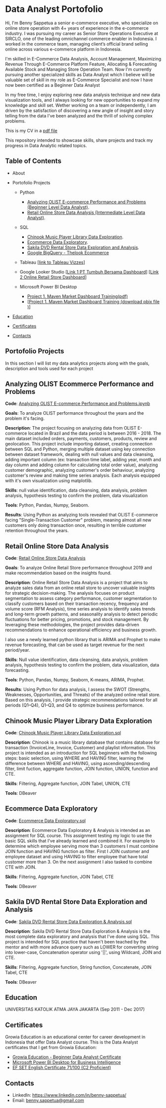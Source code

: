 # Data Analyst Portofolio
Hi, I'm Benny Sappetua a senior e-commerce executive, who specialize on online store operation with 4+ years of experience in the e-commerce industry. I was pursuing my career as Senior Store Operations Executive at SIRCLO, one of the leading omnichannel commerce enabler in Indonesia. I worked in the commerce team, managing client’s official brand selling online across various e-commerce platform in Indonesia.

I'm skilled in E-Commerce Data Analysis, Account Management, Maximizing Revenue Through E-Commerce Platform Feature, Allocating & Forecasting Available Stock and Managing Store Operation Team. Now I'm currently pursuing another specialized skills as Data Analyst which I believe will be valuable set of skill in my role as E-Commerce Specialist and now I have now been certified as a Beginner Data Analyst 

In my free time, I enjoy exploring new data analysis technique and new data visualization tools, and I always looking for new opportunities to expand my knowledge and skill set. Wether working on a team or independently, I am driven by the satisfaction of discovering a new angle of insight and story telling from the data I've been analyzed and the thrill of solving complex problems.

This is my CV in a [pdf file](https://drive.google.com/file/d/1hT8aEkNN-6k_d9G_M3MGeyxw0LLOPBoG/view?usp=sharing)

This repository intended to showcase skills, share projects and track my progress in Data Analytic related topics.

## Table of Contents

- About

- Portofolio Projects
  - Python
    - [Analyzing OLIST E-commerce Performance and Problems (Beginner Level Data Analyst)](#Analyzing-OLIST-Ecommerce-Performance-and-Problems).
    - [Retail Online Store Data Analysis (Intermediate Level Data Analyst)](#Retail-Online-Store-Data-Analysis).

  - SQL
    - [Chinook Music Player Library Data Exploration](#Chinook-Music-Player-Library-Data-Exploration).
    - [Ecommerce Data Exploratory](#Ecommerce-Data-Exploratory).
    - [Sakila DVD Rental Store Data Exploration and Analysis](#Sakila-DVD-Rental-Store-Data-Exploration-and-Analysis).
    - [Google BigQuery - Thelook Ecommerce](https://console.cloud.google.com/bigquery?sq=440166613534:ed4d78a9441840e190283bcbdbf0cec5)
  
  - Tableau [[link to Tableau Vizzes](https://public.tableau.com/app/profile/benny.sappetua/vizzes)]
 
  - Google Looker Studio
    [[Link 1 PT Tumbuh Bersama Dashboard](https://lookerstudio.google.com/reporting/0472e6cc-860c-4648-9042-28ceeb4e36a7/page/xzDXE)]
    [[Link 2 Online Retail Store Dashboard](https://lookerstudio.google.com/u/0/reporting/586f3766-0165-4fbf-91e5-1d037651434f/page/juIsE)]

  - Microsoft Power BI Desktop
    - [Project 1. Maven Market Dashboard Training(pdf)](https://github.com/bennysappetua/Data-Analyst-Portfolio/blob/main/Maven%20Market%20Dashboard%20Training.pdf)
    - [[Project 1. Maven Market Dashboard Training (download pbix file )](https://github.com/bennysappetua/Data-Analyst-Portfolio/blob/main/Maven%20Market%20Dashboard%20Training.pbix)]

 - [Education](#Education)

 - [Certificates](#Certificates)

 - [Contacts](#Contacts)


## Portofolio Projects
In this section I will list my data analytics projects along with the goals, description and tools used for each project 

## Analyzing OLIST Ecommerce Performance and Problems
__Code__: [Analyzing OLIST E-commerce Performance and Problems.ipynb](https://github.com/bennysappetua/Data-Analyst-Portofolio/blob/c89762ffdc57cfab3b1ad8b791e73022a4d9a30b/OLIST%20E-commerce%20Data%20Analysis.ipynb)

__Goals__: To analyze OLIST performance throughout the years and the problem it's facing.

__Description__: The project focusing on analyzing data from OLIST E-commerce located in Brazil and the data period is between 2016 - 2018. The main dataset included orders, payments, customers, products, review and geolocation. This project include importing dataset, creating connection between SQL and Python, merging multiple dataset using key connection between dataset framework, dealing with null values and data cleansing, adding important column (ex: transaction time label, adding year, month and day column and adding column for calculating total order value), analyzing customer demographic, analyzing customer's order behaviour, analyzing customer's review and making time series analysis. Each analysis equipped with it's own visualization using matplotlib.

__Skills__: null value identification, data cleansing, data analysis, problem analysis, hypothesis testing to confirm the problem, data visualization

__Tools__: Python, Pandas, Numpy, Seaborn.

__Results__: Using Python as analyzing tools revealed that OLIST E-commerce facing "Single-Transaction Customer" problem, meaning almost all new customers only doing transaction once, resulting in terrible customer retention throughout the years.


## Retail Online Store Data Analysis
__Code__: [Retail Online Store Data Analysis](https://github.com/bennysappetua/Data-Analyst-Portfolio/blob/main/Retail%20Store%20Data%20Analysis.ipynb)

__Goals__: To analyze Online Retail Store performance throughout 2019 and make recommendation based on the insights found.

__Description__: Online Retail Store Data Analysis is a project that aims to analyze sales data from an online retail store to uncover valuable insights for strategic decision-making. The analysis focuses on product segmentation to assess category performance, customer segmentation to classify customers based on their transaction recency, frequency and volume score (RFM Analysis), time series analysis to identify sales trends and long-term growth patterns, and seasonality analysis to detect periodic fluctuations for better pricing, promotions, and stock management. By leveraging these methodologies, the project provides data-driven recommendations to enhance operational efficiency and business growth.

I also use a newly learned python library that is ARIMA and Prophet to make revenue forecasting, that can be used as target revenue for the next period/year.  

__Skills__: Null value identification, data cleansing, data analysis, problem analysis, hypothesis testing to confirm the problem, data visualization, data forecasting.

__Tools__: Python, Pandas, Numpy, Seaborn, K-means, ARIMA, Prophet.

__Results__: Using Python for data analysis, I assess the SWOT (Strengths, Weaknesses, Opportunities, and Threats) of the analyzed online retail store. Based on this analysis, I provide strategic recommendations tailored for all periods (Q1–Q4), Q1–Q3, and Q4 to optimize business performance.

     
## Chinook Music Player Library Data Exploration
__Code__: [Chinook Music Player Library Data Exploration.sql](https://github.com/bennysappetua/Data-Analyst-Portofolio/blob/main/Chinook%20Music%20Player%20Library%20Data%20Exploration.sql)

__Description__: Chinook is a music library database that contains database for transaction (InvoiceLine, Invoice, Customer) and playlist information. This project is intended as an introduction for SQL beginners with the following steps: basic selection, using WHERE and HAVING filter, learning the difference between WHERE and HAVING, using ascending/descending filter, limit fuction, aggregate function, JOIN function, UNION, function and CTE.

__Skills__: Filtering, Aggregate function, JOIN Tabel, UNION, CTE

__Tools__: DBeaver

    
## Ecommerce Data Exploratory
__Code__: [Ecommerce Data Exploratory.sql](https://github.com/bennysappetua/Data-Analyst-Portofolio/blob/main/Ecommerce%20Data%20Exploratory.sql)

__Description__: Ecommerce Data Exploratory & Analysis is intended as an assignment for SQL course. This assignment testing my logic to use the basic SQL skills that I've already learned and combined it. For example to determine which employee serving more than 3 customers I must combine JOIN function and HAVING function as filter. First I JOIN customer and employee dataset and using HAVING to filter employee that have total customer more than 3. On the next assignment I also tasked to combine CTE with JOIN. 

__Skills__: Filtering, Aggregate function, JOIN Tabel, CTE

__Tools__: DBeaver

  
## Sakila DVD Rental Store Data Exploration and Analysis
__Code__: [Sakila DVD Rental Store Data Exploration & Analysis.sql](https://github.com/bennysappetua/Data-Analyst-Portofolio/blob/main/Sakila%20DVD%20Rental%20Store%20Data%20Exploration%20%26%20Analysis.sql)

__Description__: Sakila DVD Rental Store Data Exploration & Analysis is the most complete data exploratory and analysis that I've done using SQL. This project is intended for SQL practice that haven't been teached by the mentor and with more advance query such as LOWER for converting string into lower-case, Concatenation operator using '||', using Wildcard, JOIN and CTE.  

__Skills__: Filtering, Aggregate function, String function, Concatenate, JOIN Tabel, CTE

__Tools__: DBeaver


## Education
UNIVERSITAS KATOLIK ATMA JAYA JAKARTA (Sep 2011 - Dec 2017)

## Certificates
Growia Education is an educational center for career development in Indonesia that offer Data Analyst course. This is the Data Analyst certificates that I get from Growia Education:  
- [Growia Education - Beginner Data Analyst Certificate ](https://drive.google.com/file/d/1y1phKCs-LUPmPvgWhe42NXpm_FKHLiqz/view?usp=sharing)
- [Microsoft Power BI Desktop for Business Intelligence ](https://www.udemy.com/certificate/UC-8dc3ceca-8673-4a4b-b50d-cff8c51054b2/)
- [EF SET English Certificate 71/100 (C2 Proficient) ](https://cert.efset.org/en/r1iSVj)

## Contacts
- LinkedIn: https://www.linkedin.com/in/benny-sappetua/
- Email: benny.sappetua@gmail.com
